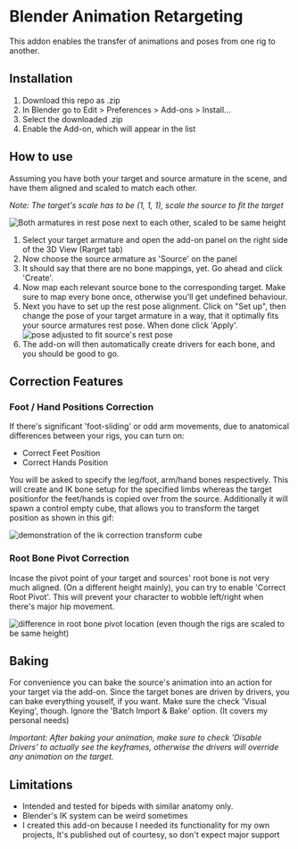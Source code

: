 # Blender Animation Retargeting

This addon enables the transfer of animations and poses from one rig to another.


## Installation
1. Download this repo as .zip
2. In Blender go to Edit > Preferences > Add-ons > Install...
3. Select the downloaded .zip
4. Enable the Add-on, which will appear in the list



## How to use
Assuming you have both your target and source armature in the scene, and have them aligned and scaled to match each other. 

*Note: The target's scale has to be (1, 1, 1), scale the source to fit the target*

![Both armatures in rest pose next to each other, scaled to be same height](https://manuelotto.com/files/retarget/setup.png)

1. Select your target armature and open the add-on panel on the right side of the 3D View (Rarget tab)
2. Now choose the source armature as 'Source' on the panel
3. It should say that there are no bone mappings, yet. Go ahead and click 'Create'.
4. Now map each relevant source bone to the corresponding target. Make sure to map every bone once, otherwise you'll get undefined behaviour.
5. Next you have to set up the rest pose alignment. Click on "Set up", then change the pose of your target armature in a way, that it optimally fits your source armatures rest pose. When done click 'Apply'. ![pose adjusted to fit source's rest pose](https://manuelotto.com/files/retarget/align.png)
6. The add-on will then automatically create drivers for each bone, and you should be good to go.

## Correction Features
### Foot / Hand Positions Correction
If there's significant 'foot-sliding' or odd arm movements, due to anatomical differences between your rigs, you can turn on:
- Correct Feet Position
- Correct Hands Position

You will be asked to specify the leg/foot, arm/hand bones respectively. 
This will create and IK bone setup for the specified limbs whereas the target positionfor the feet/hands is copied over from the source.
Additionally it will spawn a control empty cube, that allows you to transform the target position as shown in this gif:

![demonstration of the ik correction transform cube](https://manuelotto.com/files/retarget/ik_transform_control.gif)

### Root Bone Pivot Correction
Incase the pivot point of your target and sources' root bone is not very much aligned. (On a different height mainly), you can try to enable 'Correct Root Pivot'. This will prevent your character to wobble left/right when there's major hip movement.

![difference in root bone pivot location (even though the rigs are scaled to be same height)](https://manuelotto.com/files/retarget/pivot.png)

## Baking
For convenience you can bake the source's animation into an action for your target via the add-on. Since the target bones are driven by drivers, you can bake everything youself, if you want. Make sure the check 'Visual Keying', though.
Ignore the 'Batch Import & Bake' option. (It covers my personal needs)

*Important: After baking your animation, make sure to check 'Disable Drivers' to actually see the keyframes, otherwise the drivers will override any animation on the target.*

## Limitations

- Intended and tested for bipeds with similar anatomy only.
- Blender's IK system can be weird sometimes
- I created this add-on because I needed its functionality for my own projects, It's published out of courtesy, so don't expect major support